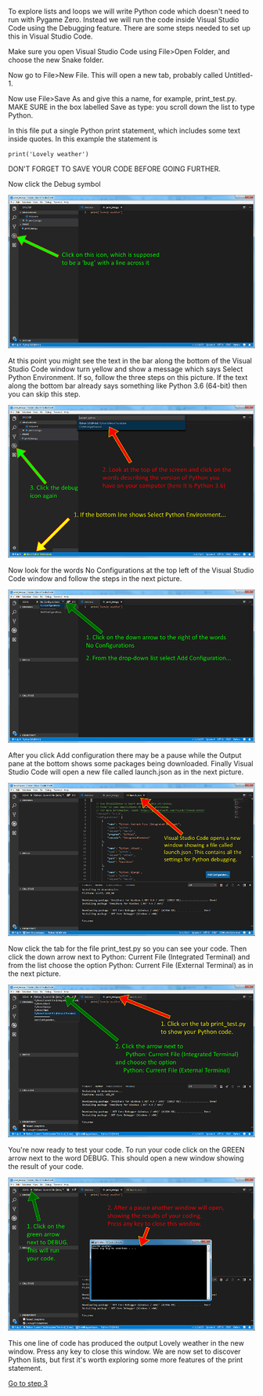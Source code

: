 To explore lists and loops we will write Python code which doesn't need to run with Pygame Zero. Instead we will run the code inside Visual Studio Code using the Debugging feature. There are some steps needed to set up this in Visual Studio Code.

Make sure you open Visual Studio Code using File>Open Folder, and choose the new Snake folder.

Now go to File>New File. This will open a new tab, probably called Untitled-1.

Now use File>Save As and give this a name, for example, print_test.py. MAKE SURE in the box labelled Save as type: you scroll down the list to type Python.

In this file put a single Python print statement, which includes some text inside quotes. In this example the statement is 
```
print('Lovely weather')
```
DON'T FORGET TO SAVE YOUR CODE BEFORE GOING FURTHER.

Now click the Debug symbol

![alt text](VSC01.png "Debug icon")

At this point you might see the text in the bar along the bottom of the Visual Studio Code window turn yellow and show a message which says Select Python Environment. If so, follow the three steps on this picture. If the text along the bottom bar already says something like Python 3.6 (64-bit) then you can skip this step.

![alt text](VSC02.png "Python environment")

Now look for the words No Configurations at the top left of the Visual Studio Code window and follow the steps in the next picture.

![alt text](VSC03.png "Add configuration")

After you click Add configuration there may be a pause while the Output pane at the bottom shows some packages being downloaded. Finally Visual Studio Code will open a new file called launch.json as in the next picture.

![alt text](VSC04.png "launch.json")

Now click the tab for the file print_test.py so you can see your code. Then click the down arrow next to Python: Current File (Integrated Terminal) and from the list choose the option Python: Current File (External Terminal) as in the next picture.

![alt text](VSC05.png "External Terminal")

You're now ready to test your code. To run your code click on the GREEN arrow next to the word DEBUG. This should open a new window showing the result of your code.

![alt text](VSC06.png "Debug")

This one line of code has produced the output Lovely weather in the new window. Press any key to close this window. We are now set to discover Python lists, but first it's worth exploring some more features of the print statement.

[Go to step 3](../Step3-Using_print)


